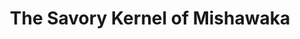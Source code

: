 ---
title: "The Savory Kernel of Mishawaka"
url: /granger/the-savory-kernel-of-mishawaka/
shop: Allgemein
---